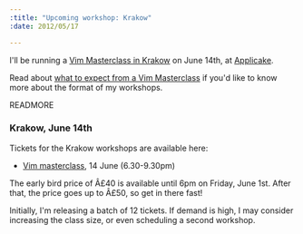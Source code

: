 ```yaml
--- 
:title: "Upcoming workshop: Krakow"
:date: 2012/05/17

---
```


I'll be running a [Vim Masterclass in Krakow][workshops] on June 14th, at [Applicake][].

Read about [what to expect from a Vim Masterclass][expect] if you'd like to know more about the format of my workshops.

[workshops]: http://vimcasts.eventbrite.com
[expect]: http://vimcasts.org/blog/2012/02/what-to-expect-from-a-vimcasts-workshop/
[Applicake]: http://applicake.com/


READMORE

### Krakow, June 14th

Tickets for the Krakow workshops are available here:

* [Vim masterclass][eve], 14 June (6.30-9.30pm)

[eve]: http://krakow-vimcasts-eve-1.eventbrite.com/?discount=earlybird

The early bird price of Â£40 is available until 6pm on Friday, June 1st. After that, the price goes up to Â£50, so get in there fast!

Initially, I'm releasing a batch of 12 tickets. If demand is high, I may consider increasing the class size, or even scheduling a second workshop.
